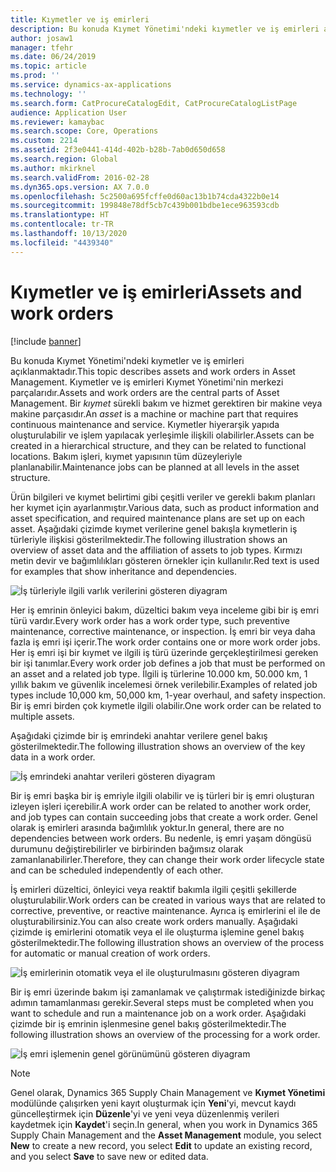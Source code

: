 ```yaml
---
title: Kıymetler ve iş emirleri
description: Bu konuda Kıymet Yönetimi'ndeki kıymetler ve iş emirleri açıklanmaktadır.
author: josaw1
manager: tfehr
ms.date: 06/24/2019
ms.topic: article
ms.prod: ''
ms.service: dynamics-ax-applications
ms.technology: ''
ms.search.form: CatProcureCatalogEdit, CatProcureCatalogListPage
audience: Application User
ms.reviewer: kamaybac
ms.search.scope: Core, Operations
ms.custom: 2214
ms.assetid: 2f3e0441-414d-402b-b28b-7ab0d650d658
ms.search.region: Global
ms.author: mkirknel
ms.search.validFrom: 2016-02-28
ms.dyn365.ops.version: AX 7.0.0
ms.openlocfilehash: 5c2500a695fcffe0d60ac13b1b74cda4322b0e14
ms.sourcegitcommit: 199848e78df5cb7c439b001bdbe1ece963593cdb
ms.translationtype: HT
ms.contentlocale: tr-TR
ms.lasthandoff: 10/13/2020
ms.locfileid: "4439340"
---
```

# <a name="assets-and-work-orders"></a><span data-ttu-id="c207d-103">Kıymetler ve iş emirleri</span><span class="sxs-lookup"><span data-stu-id="c207d-103">Assets and work orders</span></span>

[!include [banner](../../includes/banner.md)]

 

<span data-ttu-id="c207d-104">Bu konuda Kıymet Yönetimi'ndeki kıymetler ve iş emirleri açıklanmaktadır.</span><span class="sxs-lookup"><span data-stu-id="c207d-104">This topic describes assets and work orders in Asset Management.</span></span> <span data-ttu-id="c207d-105">Kıymetler ve iş emirleri Kıymet Yönetimi'nin merkezi parçalarıdır.</span><span class="sxs-lookup"><span data-stu-id="c207d-105">Assets and work orders are the central parts of Asset Management.</span></span> <span data-ttu-id="c207d-106">Bir *kıymet* sürekli bakım ve hizmet gerektiren bir makine veya makine parçasıdır.</span><span class="sxs-lookup"><span data-stu-id="c207d-106">An *asset* is a machine or machine part that requires continuous maintenance and service.</span></span> <span data-ttu-id="c207d-107">Kıymetler hiyerarşik yapıda oluşturulabilir ve işlem yapılacak yerleşimle ilişkili olabilirler.</span><span class="sxs-lookup"><span data-stu-id="c207d-107">Assets can be created in a hierarchical structure, and they can be related to functional locations.</span></span> <span data-ttu-id="c207d-108">Bakım işleri, kıymet yapısının tüm düzeyleriyle planlanabilir.</span><span class="sxs-lookup"><span data-stu-id="c207d-108">Maintenance jobs can be planned at all levels in the asset structure.</span></span>

<span data-ttu-id="c207d-109">Ürün bilgileri ve kıymet belirtimi gibi çeşitli veriler ve gerekli bakım planları her kıymet için ayarlanmıştır.</span><span class="sxs-lookup"><span data-stu-id="c207d-109">Various data, such as product information and asset specification, and required maintenance plans are set up on each asset.</span></span> <span data-ttu-id="c207d-110">Aşağıdaki çizimde kıymet verilerine genel bakışla kıymetlerin iş türleriyle ilişkisi gösterilmektedir.</span><span class="sxs-lookup"><span data-stu-id="c207d-110">The following illustration shows an overview of asset data and the affiliation of assets to job types.</span></span> <span data-ttu-id="c207d-111">Kırmızı metin devir ve bağımlılıkları gösteren örnekler için kullanılır.</span><span class="sxs-lookup"><span data-stu-id="c207d-111">Red text is used for examples that show inheritance and dependencies.</span></span>

![İş türleriyle ilgili varlık verilerini gösteren diyagram](media/05-overview-image.png)

<span data-ttu-id="c207d-113">Her iş emrinin önleyici bakım, düzeltici bakım veya inceleme gibi bir iş emri türü vardır.</span><span class="sxs-lookup"><span data-stu-id="c207d-113">Every work order has a work order type, such preventive maintenance, corrective maintenance, or inspection.</span></span> <span data-ttu-id="c207d-114">İş emri bir veya daha fazla iş emri işi içerir.</span><span class="sxs-lookup"><span data-stu-id="c207d-114">The work order contains one or more work order jobs.</span></span> <span data-ttu-id="c207d-115">Her iş emri işi bir kıymet ve ilgili iş türü üzerinde gerçekleştirilmesi gereken bir işi tanımlar.</span><span class="sxs-lookup"><span data-stu-id="c207d-115">Every work order job defines a job that must be performed on an asset and a related job type.</span></span> <span data-ttu-id="c207d-116">İlgili iş türlerine 10.000 km, 50.000 km, 1 yıllık bakım ve güvenlik incelemesi örnek verilebilir.</span><span class="sxs-lookup"><span data-stu-id="c207d-116">Examples of related job types include 10,000 km, 50,000 km, 1-year overhaul, and safety inspection.</span></span> <span data-ttu-id="c207d-117">Bir iş emri birden çok kıymetle ilgili olabilir.</span><span class="sxs-lookup"><span data-stu-id="c207d-117">One work order can be related to multiple assets.</span></span>

<span data-ttu-id="c207d-118">Aşağıdaki çizimde bir iş emrindeki anahtar verilere genel bakış gösterilmektedir.</span><span class="sxs-lookup"><span data-stu-id="c207d-118">The following illustration shows an overview of the key data in a work order.</span></span>

![İş emrindeki anahtar verileri gösteren diyagram](media/06-overview-image.png)

<span data-ttu-id="c207d-120">Bir iş emri başka bir iş emriyle ilgili olabilir ve iş türleri bir iş emri oluşturan izleyen işleri içerebilir.</span><span class="sxs-lookup"><span data-stu-id="c207d-120">A work order can be related to another work order, and job types can contain succeeding jobs that create a work order.</span></span> <span data-ttu-id="c207d-121">Genel olarak iş emirleri arasında bağımlılık yoktur.</span><span class="sxs-lookup"><span data-stu-id="c207d-121">In general, there are no dependencies between work orders.</span></span> <span data-ttu-id="c207d-122">Bu nedenle, iş emri yaşam döngüsü durumunu değiştirebilirler ve birbirinden bağımsız olarak zamanlanabilirler.</span><span class="sxs-lookup"><span data-stu-id="c207d-122">Therefore, they can change their work order lifecycle state and can be scheduled independently of each other.</span></span>

<span data-ttu-id="c207d-123">İş emirleri düzeltici, önleyici veya reaktif bakımla ilgili çeşitli şekillerde oluşturulabilir.</span><span class="sxs-lookup"><span data-stu-id="c207d-123">Work orders can be created in various ways that are related to corrective, preventive, or reactive maintenance.</span></span> <span data-ttu-id="c207d-124">Ayrıca iş emirlerini el ile de oluşturabilirsiniz.</span><span class="sxs-lookup"><span data-stu-id="c207d-124">You can also create work orders manually.</span></span> <span data-ttu-id="c207d-125">Aşağıdaki çizimde iş emirlerini otomatik veya el ile oluşturma işlemine genel bakış gösterilmektedir.</span><span class="sxs-lookup"><span data-stu-id="c207d-125">The following illustration shows an overview of the process for automatic or manual creation of work orders.</span></span>

![İş emirlerinin otomatik veya el ile oluşturulmasını gösteren diyagram](media/07-overview-image.png)

<span data-ttu-id="c207d-127">Bir iş emri üzerinde bakım işi zamanlamak ve çalıştırmak istediğinizde birkaç adımın tamamlanması gerekir.</span><span class="sxs-lookup"><span data-stu-id="c207d-127">Several steps must be completed when you want to schedule and run a maintenance job on a work order.</span></span> <span data-ttu-id="c207d-128">Aşağıdaki çizimde bir iş emrinin işlenmesine genel bakış gösterilmektedir.</span><span class="sxs-lookup"><span data-stu-id="c207d-128">The following illustration shows an overview of the processing for a work order.</span></span>

![İş emri işlemenin genel görünümünü gösteren diyagram](media/08-overview-image.png)

> [!NOTE]
> <span data-ttu-id="c207d-130">Genel olarak, Dynamics 365 Supply Chain Management ve **Kıymet Yönetimi** modülünde çalışırken yeni kayıt oluşturmak için **Yeni**'yi, mevcut kaydı güncelleştirmek için **Düzenle**'yi ve yeni veya düzenlenmiş verileri kaydetmek için **Kaydet**'i seçin.</span><span class="sxs-lookup"><span data-stu-id="c207d-130">In general, when you work in Dynamics 365 Supply Chain Management and the **Asset Management** module, you select **New** to create a new record, you select **Edit** to update an existing record, and you select **Save** to save new or edited data.</span></span>
